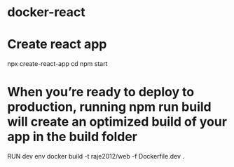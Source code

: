 # docker-react

# Create react app 
npx create-react-app <app-name>
cd <app-name>
npm start
  
# When you’re ready to deploy to production, running npm run build will create an optimized build of your app in the build folder
  
RUN dev env
  docker build -t raje2012/web -f Dockerfile.dev .
